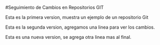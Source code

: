 #Seguimiento de Cambios en Repositorios GIT

Esta es la primera version, muestra un ejemplo de un repositorio Git

Esta es la segunda version, agregamos una linea  para ver los cambios.

Esta es una nueva version, se agrega otra linea mas al final.
